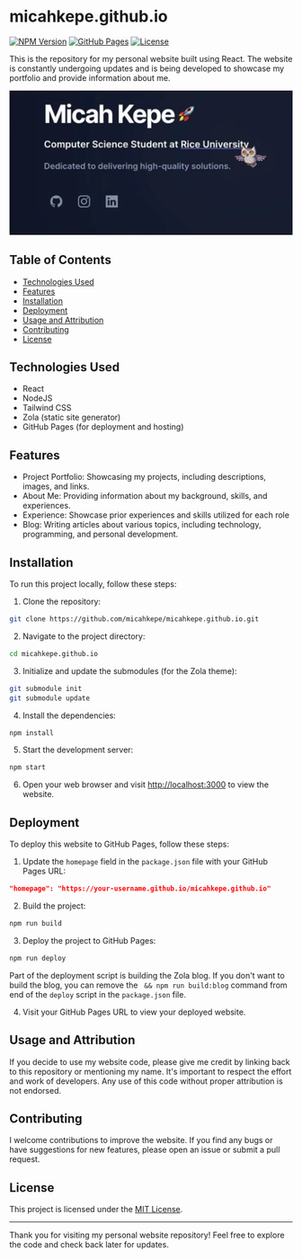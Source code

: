 # micahkepe.github.io

[![NPM Version](https://img.shields.io/npm/v/react)](https://www.npmjs.com/package/react)
[![GitHub Pages](https://img.shields.io/badge/deployed%20to-GitHub%20Pages-brightgreen)](https://micahkepe.github.io/)
[![License](https://img.shields.io/github/license/micahkepe/micahkepe.github.io)](LICENSE)

This is the repository for my personal website built using React. The website is constantly undergoing updates and is being developed to showcase my portfolio and provide information about me.

![Website Screenshot](/public/assets/personal-website.webp)

## Table of Contents

- [Technologies Used](#technologies-used)
- [Features](#features)
- [Installation](#installation)
- [Deployment](#deployment)
- [Usage and Attribution](#usage-and-attribution)
- [Contributing](#contributing)
- [License](#license)

## Technologies Used

- React
- NodeJS
- Tailwind CSS
- Zola (static site generator)
- GitHub Pages (for deployment and hosting)

## Features

- Project Portfolio: Showcasing my projects, including descriptions, images, and links.
- About Me: Providing information about my background, skills, and experiences.
- Experience: Showcase prior experiences and skills utilized for each role
- Blog: Writing articles about various topics, including technology, programming, and personal development.

## Installation

To run this project locally, follow these steps:

1. Clone the repository:

```bash
git clone https://github.com/micahkepe/micahkepe.github.io.git
```

2. Navigate to the project directory:

```bash
cd micahkepe.github.io
```

3. Initialize and update the submodules (for the Zola theme):

```bash
git submodule init
git submodule update
```

4. Install the dependencies:

```bash
npm install
```

5. Start the development server:

```bash
npm start
```

6. Open your web browser and visit [http://localhost:3000](http://localhost:3000) to view the website.

## Deployment

To deploy this website to GitHub Pages, follow these steps:

1. Update the `homepage` field in the `package.json` file with your GitHub Pages URL:

```json
"homepage": "https://your-username.github.io/micahkepe.github.io"
```

2. Build the project:

```bash
npm run build
```

3. Deploy the project to GitHub Pages:

```bash
npm run deploy
```

Part of the deployment script is building the Zola blog. If you don't want to build the blog, you can remove the ` && npm run build:blog` command from end of the `deploy` script in the `package.json` file.

4. Visit your GitHub Pages URL to view your deployed website.

## Usage and Attribution

If you decide to use my website code, please give me credit by linking back to this repository or mentioning my name. It's important to respect the effort and work of developers. Any use of this code without proper attribution is not endorsed.

## Contributing

I welcome contributions to improve the website. If you find any bugs or have suggestions for new features, please open an issue or submit a pull request.

## License

This project is licensed under the [MIT License](LICENSE).

---

Thank you for visiting my personal website repository! Feel free to explore the code and check back later for updates.
